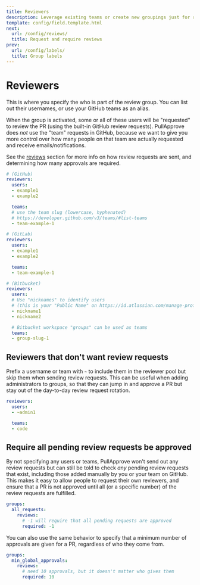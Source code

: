 ```yaml
---
title: Reviewers
description: Leverage existing teams or create new groupings just for review
template: config/field.template.html
next:
  url: /config/reviews/
  title: Request and require reviews
prev:
  url: /config/labels/
  title: Group labels
---
```


# Reviewers

This is where you specify the who is part of the review group. You can
list out their usernames, or use your GitHub teams as an alias.

When the group is activated, some or all of these users will be "requested"
to review the PR (using the built-in GitHub review requests). PullApprove does
*not* use the "team" requests in GitHub, because we want to give you more
control over how many people on that team are actually requested and receive
emails/notifications.

See the [reviews](/config/reviews/) section for more info on how
review requests are sent, and determining how many approvals are required.

```yaml
# (GitHub)
reviewers:
  users:
  - example1
  - example2

  teams:
  # use the team slug (lowercase, hyphenated)
  # https://developer.github.com/v3/teams/#list-teams
  - team-example-1
```

```yaml
# (GitLab)
reviewers:
  users:
  - example1
  - example2

  teams:
  - team-example-1
```

```yaml
# (Bitbucket)
reviewers:
  users:
  # Use "nicknames" to identify users
  # (this is your "Public Name" on https://id.atlassian.com/manage-profile/profile-and-visibility)
  - nickname1
  - nickname2

  # Bitbucket workspace "groups" can be used as teams
  teams:
  - group-slug-1
```

## Reviewers that don't want review requests

Prefix a username or team with `~` to include them in the reviewer pool but skip them when sending review requests.
This can be useful when adding administrators to groups,
so that they can jump in and approve a PR but stay out of the day-to-day review request rotation.

```yaml
reviewers:
  users:
  - ~admin1

  teams:
  - code
```

## Require all pending review requests be approved

By not specifying any users or teams, PullApprove won't send out any review
requests but can still be told to check *any* pending review requests
that exist, including those added manually by you or your team on GitHub. This
makes it easy to allow people to request their own reviewers, and ensure that a
PR is not approved until all (or a specific number) of the review requests are
fulfilled.

```yaml
groups:
  all_requests:
    reviews:
      # -1 will require that all pending requests are approved
      required: -1
```

You can also use the same behavior to specify that a minimum number of
approvals are given for a PR, regardless of who they come from.

```yaml
groups:
  min_global_approvals:
    reviews:
      # need 10 approvals, but it doesn't matter who gives them
      required: 10
```
